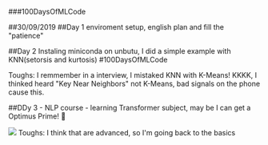 
###100DaysOfMLCode

##30/09/2019
##Day 1 
enviroment setup, english plan and fill the "patience"

##Day 2
Instaling miniconda on unbutu, I did a simple example with KNN(setorsis and kurtosis)
#100DaysOfMLCode

Toughs: I remmember in a interview, I mistaked KNN with K-Means! KKKK, I thinked heard "Key Near Neighbors" not K-Means, bad signals on the 
phone cause this.

##DDy 3 - NLP course - learning Transformer subject, may be I can get a Optimus Prime! 👾

<image src="./img/0001.jpg">
Toughs: I think that are advanced, so I'm going back to the basics


